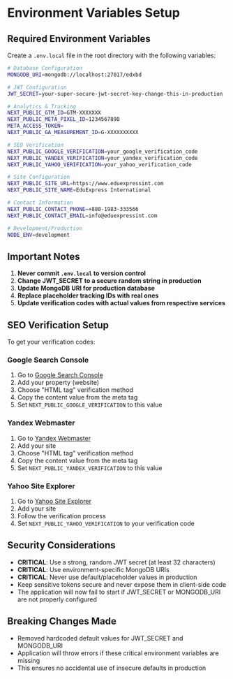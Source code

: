 # Environment Variables Setup

## Required Environment Variables

Create a `.env.local` file in the root directory with the following variables:

```bash
# Database Configuration
MONGODB_URI=mongodb://localhost:27017/edxbd

# JWT Configuration
JWT_SECRET=your-super-secure-jwt-secret-key-change-this-in-production

# Analytics & Tracking
NEXT_PUBLIC_GTM_ID=GTM-XXXXXXX
NEXT_PUBLIC_META_PIXEL_ID=1234567890
META_ACCESS_TOKEN=
NEXT_PUBLIC_GA_MEASUREMENT_ID=G-XXXXXXXXXX

# SEO Verification
NEXT_PUBLIC_GOOGLE_VERIFICATION=your_google_verification_code
NEXT_PUBLIC_YANDEX_VERIFICATION=your_yandex_verification_code
NEXT_PUBLIC_YAHOO_VERIFICATION=your_yahoo_verification_code

# Site Configuration
NEXT_PUBLIC_SITE_URL=https://www.eduexpressint.com
NEXT_PUBLIC_SITE_NAME=EduExpress International

# Contact Information
NEXT_PUBLIC_CONTACT_PHONE=+880-1983-333566
NEXT_PUBLIC_CONTACT_EMAIL=info@eduexpressint.com

# Development/Production
NODE_ENV=development
```

## Important Notes

1. **Never commit `.env.local` to version control**
2. **Change JWT_SECRET to a secure random string in production**
3. **Update MongoDB URI for production database**
4. **Replace placeholder tracking IDs with real ones**
5. **Update verification codes with actual values from respective services**

## SEO Verification Setup

To get your verification codes:

### Google Search Console
1. Go to [Google Search Console](https://search.google.com/search-console)
2. Add your property (website)
3. Choose "HTML tag" verification method
4. Copy the content value from the meta tag
5. Set `NEXT_PUBLIC_GOOGLE_VERIFICATION` to this value

### Yandex Webmaster
1. Go to [Yandex Webmaster](https://webmaster.yandex.com)
2. Add your site
3. Choose "HTML tag" verification method
4. Copy the content value from the meta tag
5. Set `NEXT_PUBLIC_YANDEX_VERIFICATION` to this value

### Yahoo Site Explorer
1. Go to [Yahoo Site Explorer](https://siteexplorer.search.yahoo.com)
2. Add your site
3. Follow the verification process
4. Set `NEXT_PUBLIC_YAHOO_VERIFICATION` to your verification code

## Security Considerations

- **CRITICAL**: Use a strong, random JWT secret (at least 32 characters)
- **CRITICAL**: Use environment-specific MongoDB URIs
- **CRITICAL**: Never use default/placeholder values in production
- Keep sensitive tokens secure and never expose them in client-side code
- The application will now fail to start if JWT_SECRET or MONGODB_URI are not properly configured

## Breaking Changes Made

- Removed hardcoded default values for JWT_SECRET and MONGODB_URI
- Application will throw errors if these critical environment variables are missing
- This ensures no accidental use of insecure defaults in production
